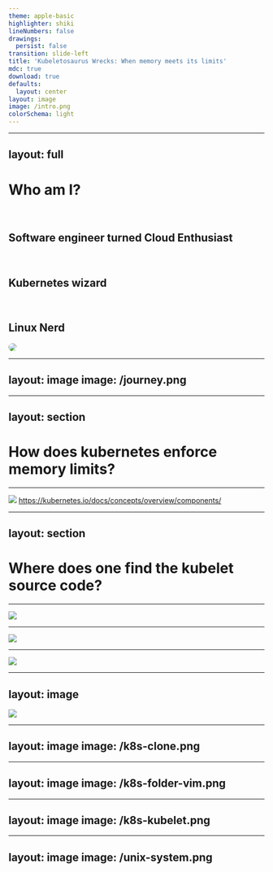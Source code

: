 ```yaml
---
theme: apple-basic
highlighter: shiki
lineNumbers: false
drawings:
  persist: false
transition: slide-left
title: 'Kubeletosaurus Wrecks: When memory meets its limits'
mdc: true
download: true
defaults:
  layout: center
layout: image
image: /intro.png
colorSchema: light
---
```




<!--
* who is here for kubelet internals?
* who is here for nice jurassic park references/memes
-->

---
layout: full
---

<div class="grid grid-cols-[1fr_35%] gap-6">

<div>
<h1 style="font-weight: bold;">Who am I?</h1>

<br/>

<h2>Software engineer turned Cloud Enthusiast <noto-cloud /></h2>
<br/>
<h2>Kubernetes wizard <noto-magic-wand /></h2>
<br/>
<h2>Linux Nerd <devicon-linux /></h2>
</div>

<div>
<img src="/profile_pic_compressed.jpg" style="border-radius: 50%;"/>
</div>

</div>

<!--
* currently working as a PSE for dynatrace, doesn't sound like i have a lot to do with k8s, but my main area of expertise lies with cloud, k8s, container security
* i originally started my career as a java software engineer, found linux, got suck into ops
* i used arch btw
-->

---
layout: image
image: /journey.png
---



<!--
* six months ago
* colleagues and i were discussing memory requests = limits
* i noticed no idea how kubernetes even enforces those limits
-->

---
layout: section
---

# How does kubernetes enforce memory limits?

---

![](/kubernetes-architecture.svg)
https://kubernetes.io/docs/concepts/overview/components/

<v-click>
<Arrow x1="300" y1="200" x2="410" y2="300" color="red"/>
</v-click>

<!--
* looking at diagram, i know kublet runs on each node
* from the docs i now know it is responsible for spawning pods
* already first problem, where do we find kubelet source code?
-->

---
layout: section
---

# Where does one find the kubelet source code?

<!--
* first instinct would be kubernetes org on github
* for sure there is kubelet repo
-->

---

![](/k8s-org.png)

<!--
* oh yes,ere is a repo called kubelet
-->

---

![](/kubelet-readme.png)

<!--
* on closer inspection, this cannot be it
* seems to contain only some API types
* where else could the kubelet source code repo be?
-->

---

![](/philosoraptor.png)

<!--
* lets think logical
* kubelet is integral component of kubernetes
* it doesn't have its own repo in gh org
* maybe the kubelet source is located in k8s main repo?
-->

---
layout: image
---

<img src="/kubernetes-repo.png" style="max-height: 100%"/>

<!--
* went ahead to github
-->

---
layout: image
image: /k8s-clone.png
---



<!--
* cloned the repo
-->

---
layout: image
image: /k8s-folder-vim.png
---



<!--
* opened it in my favorite editor: vim
* which btw is the greatest editor out there if you don't know
* searched for some files/folders called kubelet
-->

---
layout: image
image: /k8s-kubelet.png
---



<!--
* there are plenty
* this has to be it
-->

---
layout: image
image: /unix-system.png
---

<div style="display: flex; flex-direction: row; justify-content: center; align-items: end; height: 100%;">

<p style="font-size: 40px; line-height: 50px; font-weight: bold; text-align: center;">
It's a GOLANG system!<br/>I know this!
</p>

</div>

<!--
* this is me realizing it is all golang
-->

---
layout: image
image: /k8s-kubelet.png
---

---
layout: image
image: /welcome-to-kubelet-source.png
---

<div style="display: flex; flex-direction: row; justify-content: center; align-items: end; height: 100%;">

<p style="font-size: 40px; line-height: 40px; font-weight: bold; text-align: center;">
Welcome,<br/> to the kubelet source code!
</p>

</div>

<!--
* nice with source code located, next question arose
-->

---
layout: section
---

# How does kubelet even start pods?

---
layout: image
image: /stopwatch.png
---



<!--
* in order to finish in this millennia, i will spare you details on kubelet startup process
* this might be topic of another talk
* in a nutshell, kubelets functionality is build around struct called kubelet
-->

---
layout: full
---

<div class="full-center">

```go
// pkg/kubelet/kubelet.go:912
// Kubelet is the main kubelet implementation.
type Kubelet struct {
    // ...
}
```

</div>

<!--
* we are interested in starting pods, there is a method called syncpod
-->

---
layout: full
---

<div class="full-center">

```go
func (kl *Kubelet) SyncPod(ctx context.Context,
                           updateType kubetypes.SyncPodType,
                           pod, mirrorPod *v1.Pod,
                           podStatus *kubecontainer.PodStatus) (bool, error) {
	// ..
}
```

</div>

<!--
* sync pod is responsible for converging a pod in its current state to a wanted state
* tearing down of pods is done in a different method
* sync pod is a pretty complicated method
* it is doing a lot of things
* to stay in reasonable time frame, i will simplify what it does quite heavily and just give you the gist of it
* i recommend you check out the source code yourself
* now lets dive into what sync pod is actually doing
-->

---
class: invert-colors
---

<div class="highlighted-listing">
    <h1 class="current">Creating mirror pod for static pods</h1>
    <h1 class="not-shown">Create Data directories for the pod</h1>
    <h1 class="not-shown">Fetch pull secrets</h1>
    <h1 class="not-shown">Call the container runtime's SyncPod method</h1>
</div>

---
layout: full
---

<div class="full-center">

```go {3-9}
func (kl *Kubelet) SyncPod(/*...*/) (isTerminal bool, err error) {
    // ...
	if kubetypes.IsStaticPod(pod) {
        // ...
        if err := kl.mirrorPodClient.CreateMirrorPod(pod); err != nil {
            // ...
        }
        // ...
	}
	// ...
}
```

</div>

<!--
* this is how it looks like in source code
-->

---
layout: section
---

# Static pods

<!--
* as a quick reminder, static pods are created by putting the pod yaml at a specific location on the node
-->

---

# Pod yamls put in specific folder on node

<v-clicks>

# Folder configured by `staticPodPath`

# Kubelet periodically scans folder

</v-clicks>

<!--
* configured via static pod path kubelet config
* kubelet will periodically scans folder for updates
* it will create new pods for new pod yamls and remove pods for deleted yamls
-->

---
layout: section
---

# Mirror pods

<!--
* now with static pods out of the way, here a quick refresher what mirror pods are
* in short, they are representation of pods in the api server
-->

---

# Representation of static pods in the API server

<v-clicks>

# Will show up as regular pods

# Cannot be controlled via API server

# Modification can only happen in pod yaml on node

</v-clicks>

<!--
* will show up as regular pods
* one important distinction, they cannot be controlled via API server
* if you try to delete or edit mirror pod on api server, nothing will happen
* this can only be achieved by connecting to the node and either deleting pod yaml or editing it
* as we have learned before, kubelet will then in its next cycle pick up the chances and coerce the pod accordingly
-->

---
class: invert-colors
---

<div class="highlighted-listing">
    <h1>Creating mirror pod for static pods</h1>
    <h1 class="current">Create Data directories for the pod</h1>
    <h1 class="not-shown">Fetch pull secrets</h1>
    <h1 class="not-shown">Call the container runtime's SyncPod method</h1>
</div>

<!--
* next up, syncPod will create data directories for pod
-->

---
layout: full
---

<div class="full-center">

```go {11-13}
func (kl *Kubelet) SyncPod(/*...*/) (isTerminal bool, err error) {
    // ...
	if kubetypes.IsStaticPod(pod) {
        // ...
        if err := kl.mirrorPodClient.CreateMirrorPod(pod); err != nil {
            // ...
        }
        // ...
	}
	// ...
	if err := kl.makePodDataDirs(pod); err != nil {
        // ...
	}
	// ...
}
```

</div>

<!--
* once again, here is how it looks like in code
* these data directories are special folders on the host
-->

---

# Folder on the host

<v-clicks>

# Kubelet stores pod related state

# E.g. effective hosts file, resolved secrets

</v-clicks>

<!--
* which kubelet uses to store pod related state
* examples of this state could be the effective host file, or resolved secrets that will be mounted as volumes in the pod
* it is definitely worth to connect to one of your nodes
-->

---
layout: image
image: /unix-system-files.png
---



<!--
* open your favorite file explorer
* and checkout those pod data dirs in action
* btw jurassic park related fun fact, this is in fact an accurate depiction of the Silicon Graphics 3D File System Navigator for IRIX (an OS based on Unix)
-->

---
class: invert-colors
---

<div class="highlighted-listing">
    <h1>Creating mirror pod for static pods</h1>
    <h1>Create Data directories for the pod</h1>
    <h1 class="current">Fetch pull secrets</h1>
    <h1 class="not-shown">Call the container runtime's SyncPod method</h1>
</div>

<!--
* syncpod is also responsible for fetching pull secrets
-->

---
layout: full
---

<div class="full-center">

```go {15}
func (kl *Kubelet) SyncPod(/*...*/) (isTerminal bool, err error) {
    // ...
	if kubetypes.IsStaticPod(pod) {
        // ...
        if err := kl.mirrorPodClient.CreateMirrorPod(pod); err != nil {
            // ...
        }
        // ...
	}
	// ...
	if err := kl.makePodDataDirs(pod); err != nil {
        // ...
	}
    // ...
    pullSecrets := kl.getPullSecretsForPod(pod)
	// ...
}
```

</div>

<!--
* here is the code
* have you ever tried deploying an pod with an image from a private registry which requires authentication and forget to specify the pull secret?
* if not here is an accurate depiction what will happen
-->

---
layout: image
image: /magic-word-1.png
---

<div style="display: flex; flex-direction: column; justify-content: center; height: 100%;">


<div style="flex-grow: 1"/>

<p style="font-size: 40px; line-height: 35px; font-weight: bold; text-align: center;">
Ah, Ah, Ah, <br/> you didn't say the magic word
</p>

</div>

<!--
* so as you can now imagine, pull secrets are used to authenticate with container registries
-->

---

# Used to authenticate with container registry

<v-clicks>

# Specified by `ImagePullSecrets` field in pod spec

</v-clicks>

<!--
* you can specify the secret via the ImagePullSecrets field in the pod spec
* here is how it looks like in action
-->

---
layout: full
---

<div class="full-center">

```yaml {9-10}
apiVersion: v1
kind: Pod
metadata:
  name: fence-service
spec:
  containers:
  - name: private-reg-container
    image: ingen.com/security/fence-service
  imagePullSecrets:
  - name: ingen-secret
```

</div>

---
class: invert-colors
---

<div class="highlighted-listing">
    <h1>Creating mirror pod for static pods</h1>
    <h1>Create Data directories for the pod</h1>
    <h1>Fetch pull secrets</h1>
    <h1 class="current">Call the container runtime's SyncPod method</h1>
</div>

<!--
* last but not least, syncpod will call the sync pod method of the container runtime
-->

---
layout: full
---

<div class="full-center">

```go {9-10}
func (kl *Kubelet) SyncPod(/*...*/) (isTerminal bool, err error) {
	// ...
	if err := kl.makePodDataDirs(pod); err != nil {
        // ...
	}
    // ...
    pullSecrets := kl.getPullSecretsForPod(pod)
    // ...
	result := kl.containerRuntime.SyncPod(todoCtx,
                    pod, podStatus, pullSecrets, kl.backOff)
	// ...
}
```

</div>

<!--
* this is where the real magic happens
* containerRuntime is a field in the central kubelet struct
-->

---
layout: full
---

<div class="full-center">

```go {3-4}
type Kubelet struct {
    // ...
	// Container runtime.
	containerRuntime kubecontainer.Runtime
    // ...
}
```

</div>

<!--
* tracing down implementations of the Runtime interface pretty much leaves us with one, that is not related to testing, called `kubeGenericRuntimeManager`
-->

---
layout: full
---

<div class="full-center code-small-font">

```go {|3-4|5-6|8-13}
// pkg/kubelet/kuberuntime/kuberuntime_manager.go:1001
func (m *kubeGenericRuntimeManager) SyncPod(/*...*/) (result kubecontainer.PodSyncResult) {
    // Step 1: Compute sandbox and container changes.
	podContainerChanges := m.computePodActions(ctx, pod, podStatus)
	//  2. Kill pod sandbox if necessary.
	//  3. Kill any containers that should not be running.
	// ....
	// Step 4: Create a sandbox for the pod if necessary.
	if podContainerChanges.CreateSandbox {
		// ...
		podSandboxID, msg, err =  m.createPodSandbox(/*...*/)
		// ...
	}
	// ...
	start := func(/*...*/) error {
		if msg, err := m.startContainer(ctx, podSandboxID, /*...*/); err != nil { /*...*/ }
	}
	// Step 5: start ephemeral containers
	// Step 6: start init containers.
	// Step 8: start containers in podContainerChanges.ContainersToStart.
	for _, idx := range podContainerChanges.ContainersToStart {
		start(/*...*/)
	}
}
```

</div>

<!--
* and here is what its syncpod method looks like
* just a reminder, we now moved on from the kubelets syncpod method, to the runtime syncpod method
* i know, can be a bit confusing
* lets dive right in, what do we have here
* step 1 is computing the changes required to get the pods current state into the wanted state
* method is somewhat complicated and not directly related with talk topic, so we will skip over it
* be sure to check it out if you are interested
* we will skip over steps 2-3 as they are related to killing, which is not what we are currently investigating. just as a reminder, we are currently on a mission to figure out how pods are started
* now step 4 looks interesting
* it is creating some kind of pod sandbox, which i have never heard before, lets check it out
-->

---
layout: full
---

<div class="full-center">

```go
func (m *kubeGenericRuntimeManager) createPodSandbox(/*...*/)
                                        (string, string, error) {
    // ...
	podSandBoxID, err :=
        m.runtimeService.RunPodSandbox(ctx, podSandboxConfig, runtimeHandler)
    // ...
}
```

</div>

<!--
* aha, ok, the pod sandbox seems to be created via some kind of runtime service
* once again, there is only a single implementation of this runtime service, not related to testing
* it is called `remoteRuntimeService`
-->

---
layout: full
---

<div class="full-center">

```go {|2}
// pkg/kubelet/cri/remote/remote_runtime.go:49
// remoteRuntimeService is a gRPC implementation of internalapi.RuntimeService.
type remoteRuntimeService struct {
    // ...
}
```

</div>

<!--
* by the name of it, i would assume it is communicating with something not on this host, or at least not in the kubelet process
* the godoc is revealing that it is communicating via gRPC
* mhmm the code is located in a subfolder of cri, which rings a bell
* lets hit the kubernetes docs to see if we can learn more about CRI
-->

---
layout: full
---

<div class="stack">
<img src="/cri.png" alt="">

<v-clicks>

<img src="/cri-highlighted.png" alt="">

<img src="/cri-highlighted-2.png" alt="">

</v-clicks>
</div>

<!--
* interesting! CRI stands for container runtime interface and it appears to be a vital puzzle in figuring out how pods are created
* the documentation mentions, that it enables the kubelet to use a wide variety of container runtimes, without having a need to recompile the cluster components
* next up, the doc mentions, that the CRI is the main protocol for communication between kubelet and the container runtime
* ahh ok, so it decouples kubelet from this container runtime component, interesting
-->

---

```mermaid {scale: 1.5, theme: 'forest'}
graph LR

kubelet["Kubelet"]
cri("API\n(CRI)")
containerRuntime["Container Runtime"]

kubelet -- calls --> cri
 cri -. exposes .- containerRuntime
```

<!--
* here is a quick visualization of how the components interact with each other
* so the container runtime, exposes some kind of API, which follows the CRI protocol
* kubelet then calls this API
* but what exactly is this container runtime component
-->

---
layout: section
---

# Container Runtime?

<!--
* judging by the name of it, i would say it allows for running containers?
* lets hit the kubernetes docs once again
-->

---
layout: full
---

<div class="stack">

<img src="/container-runtime.png" alt="">

<v-click>
<img src="/container-runtime-highlighted.png" alt="">
</v-click>

</div>

<!--
* so there is a whole dedicated page on this topic
* and sure enough it mentions, that the container runtime is installed each node, so that pods can run
* so it is responsible for running containers!
-->

---

# Runs containers (duh!)

<v-clicks>

# containerD, CRI-O, Kata Containers, ...

</v-clicks>

<!--
* alright, the docs also mention, that there are various different implementations of container runtime out there
* the most famous ones are containerD and CRI-O
* there is also kata containers, which allow you to run pods as lightweight VMs, isn't that cool
* but wait a sec, what about docker?
-->

---
layout: section
---

# What about Docker?

<!--
* now this is where things get interesting
* did you know, that docker isn't actually offering a CRI compliant API?
-->

---

# Docker != CRI compliant

<v-click>


<div>

# Only usable through Dockershim
removed with 1.24

</div>

</v-click>

<!--
* you could use docker directly up until a few years ago, by leveraging an internal component called Dockershim
*dockershim was deprecated with kubernetes 1.20 and then finally removed with 1.24
* it is still possible to use docker as an container runtime though
* like dr ian malcolm once said
-->

---
layout: image
image: /life-finds-a-way.png
---

<div style="display: flex; flex-direction: row; justify-content: center; align-items: end; height: 100%;">

<p style="font-size: 40px; line-height: 35px; font-weight: bold; text-align: center;">
Docker, ahh, finds a way
</p>

</div>

<!--
* and this way is a special component called cri-dockerd
-->

---

# cri-dockerd

<v-click>

# CRI compliant adapter for docker socket

</v-click>

<!--
* the name pretty much says it all, it is a CRI compliant adapter for the dockerd socket
* the only difference to it and dockershim, you need to install it as an extra component, whereas dockershim was an integral part of kubelet
* this is how it works
-->

---

```mermaid {scale: 1.5, theme: 'forest'}
graph LR

dockerD["dockerD"]
dockerSocket("Docker Socket")
criDockerD["cri-dockerd"]
cri("Socket\n(CRI)")
kubelet["Kubelet"]

kubelet -- calls --> cri
cri -. exposes .- criDockerD
criDockerD -- calls --> dockerSocket
dockerD -. exposes .- dockerSocket
```

<!--
* as you can see, cri-dockerd exposes a cri compliant socket, which is used by kubelet
* cri-dockerd then goes ahead and translates all incoming cri calls to docker api calls and sends them to the socker exposed by dockerD
* fun fact over i guess
* but back to the thing that triggers this rabbit hole of container runtimes and cri, what exactly is this mysterious PodSandbox?
-->

---
layout: section
---

# PodSandbox?

<!--
* i couldn't find a lot of details about it online, so here is how i understood it by reading the CRI protobuf files and the implementation of it in containerD
* as we probably all know, containers in a pod share a single network namespace
-->

---

# Network Namespace

<v-clicks>

# Pause Container

# PodSandbox = wrapper around pause container + network namespace

</v-clicks>

<!--
* i am talking about linux namespaces here, not k8s namespaces
* namespaces are the linux kernel way of partitioning system resources
* now, the container runtime spawns a special container, called the pause container, which in the end, is just here to hold the network namespace open and sleep indefinitely
* it technically also does something else, but for sake of simplicity, lets ignore it for now
* at least in containerD, the podsandox is a wrapper this pause container + the network namespace. containerD stores it under a certain ID, which kubelet can later use to spawn containers in
* i am somewhat sure, that this will be different for other container runtimes, so if you happen to have more info on that topic, i would love to hear about it. just find me after the talk.
-->

---
layout: image
image: /hungry-trex.png
---



<!--
* and unlike a hungry t-rex
-->

---
layout: image
image: /hungry-trex-eating.png
---



<!--
* i won't eat you for lunch
* so don't be afraid
* awesome! that was the pod sandbox
* now back to the SyncPod method
-->

---
layout: full
---

<div class="full-center code-small-font">

```go {|19-24|16-18}
// pkg/kubelet/kuberuntime/kuberuntime_manager.go:1001
func (m *kubeGenericRuntimeManager) SyncPod(/*...*/) (result kubecontainer.PodSyncResult) {
    // Step 1: Compute sandbox and container changes.
	podContainerChanges := m.computePodActions(ctx, pod, podStatus)

	//  2. Kill pod sandbox if necessary.
	//  3. Kill any containers that should not be running.
	// ....
	// Step 4: Create a sandbox for the pod if necessary.
	if podContainerChanges.CreateSandbox {
		// ...
		podSandboxID, msg, err =  m.createPodSandbox(/*...*/)
		// ...
	}
	// ...
	start := func(/*...*/) error {
		if msg, err := m.startContainer(ctx, podSandboxID, /*...*/); err != nil { /*...*/ }
	}
	// Step 5: start ephemeral containers
	// Step 6: start init containers.
	// Step 8: start containers in podContainerChanges.ContainersToStart.
	for _, idx := range podContainerChanges.ContainersToStart {
		start(/*...*/)
	}
}
```

</div>

<!--
* the only thing that is left, is starting the containers in the pod
* this is done by leveraging a local function called start
* which in turn is calling the `startContainer` method of the `kubeGenericRuntimeManager`
* lets have a closer look at what it is doing
-->

---
layout: full
---

<div class="full-center code-extra-small-font">

```go {|3-4|6-9}
func (m *kubeGenericRuntimeManager) startContainer(ctx context.Context, podSandboxID string, /*...*/) (string, error) {
	// ...
	// Step 1: pull the image.
	imageRef, msg, err := m.imagePuller.EnsureImageExists(ctx, pod, container, pullSecrets, podSandboxConfig)
	// ...
	// Step 2: create the container.
	// ..	.
	containerConfig, cleanupAction, err := m.generateContainerConfig(ctx, container, pod, restartCount,
																	 podIP, imageRef, podIPs, target)
	// ...
	containerID, err := m.runtimeService.CreateContainer(ctx, podSandboxID, containerConfig, podSandboxConfig)
	// ...
	// Step 3: start the container.
	err = m.runtimeService.StartContainer(ctx, containerID)
	// ...
}
```

</div>

<!--
* the first thing that jumps into my eye here, is step 1. i won't show you the details, but the image puller is calling a method on the CRI to fetch the required images. in the end it kinda makes sense, since the container runtime is the only place that knows how and where to pull the required images

* next up, some kind of container config is created.
-->

---
layout: full
---

<div class="full-center">

```go {|3|4|8-9|11-12|11}
type ContainerConfig struct {
	// ...
	Image *ImageSpec
	Command []string
	Args []string
	WorkingDir string
	Envs []*KeyValue
	Mounts []*Mount
	Devices []*Device
	// ...
	Linux *LinuxContainerConfig
	Windows *WindowsContainerConfig
}
```
</div>

<!--
* which contains information, such as the container to be used, which command to execute, as well as, what mounts and devices to make available to the container at runtime
* it also features two os specific configurations
* lets have a closer look at the linux one
-->

---
layout: full
---

<div class="full-center">

```go {|3}
type LinuxContainerConfig struct {
	// Resources specification for the container.
	Resources *LinuxContainerResources
	// LinuxContainerSecurityContext configuration for the container.
	SecurityContext      *LinuxContainerSecurityContext
}
```

</div>

<!--
* in here, we can see that there are some more linux resource specific configs
-->

---
layout: full
---

<div class="full-center">

```go
type LinuxContainerResources struct {
	CpuPeriod int64
	CpuQuota int64
	CpuShares int64
	MemoryLimitInBytes int64
	// ...
	HugepageLimits []*HugepageLimit
	// ...
}
```

</div>

<!--
* which allows us to specify the CPU shared, period and quotas, as well as some memory limits and huge page limits, nice
-->

---
layout: full
---

<div class="full-center">

```go {|5}
type LinuxContainerConfig struct {
	// Resources specification for the container.
	Resources *LinuxContainerResources
	// LinuxContainerSecurityContext configuration for the container.
	SecurityContext      *LinuxContainerSecurityContext
}
```

</div>

<!--
* the linux container config, also features a security context
-->

---
layout: full
---

<div class="full-center">

```go
type LinuxContainerSecurityContext struct {
	Capabilities *Capability
	Privileged bool
	// ...
	RunAsUser *Int64Value
	RunAsGroup *Int64Value
	// ...
}
```

</div>

<!--
* which looks pretty similar to what we can configure on the pods directly
* there kubelet sets which capabilities to run the container with, as well as if it should be run as privileged and what user or group to use
* now back to the container config
-->

---
layout: full
---

<div class="full-center">

```go {|12}
type ContainerConfig struct {
	// ...
	Image *ImageSpec
	Command []string
	Args []string
	WorkingDir string
	Envs []*KeyValue
	Mounts []*Mount
	Devices []*Device
	// ...
	Linux *LinuxContainerConfig
	Windows *WindowsContainerConfig
}
```
</div>

<!--
* we will just skip over the windows config
-->

---
layout: full
---

<div class="full-center code-extra-small-font">

```go {|11-14}
func (m *kubeGenericRuntimeManager) startContainer(ctx context.Context, podSandboxID string, /*...*/) (string, error) {
	// ...
	// Step 1: pull the image.
	imageRef, msg, err := m.imagePuller.EnsureImageExists(ctx, pod, container, pullSecrets, podSandboxConfig)
	// ...
	// Step 2: create the container.
	// ...
	containerConfig, cleanupAction, err := m.generateContainerConfig(ctx, container, pod, restartCount,
																	 podIP, imageRef, podIPs, target)
	// ...
	containerID, err := m.runtimeService.CreateContainer(ctx, podSandboxID, containerConfig, podSandboxConfig)
	// ...
	// Step 3: start the container.
	err = m.runtimeService.StartContainer(ctx, containerID)
	// ...
}
```

</div>

<!--
* now back at the startContainer function, we can see that now the container is created and started
* it will come as no surprise, that this is done via the CRI
-->

---

```mermaid {scale: 1.5, theme: 'forest'}
graph LR

kubelet["Kubelet"]
cri("Socket\n(CRI)")
containerRuntime["Container Runtime"]

kubelet -- calls --> cri
 cri -. exposes .- containerRuntime
```

<!--
* so createContainer and startContainer pretty much only call the container rutnime, with the config we created before

* nice that is it! there we have it. this is how kubelet spawns containers

* now back to the original question that started this whole journey
-->

---
layout: section
---

# How does kubernetes enforce memory limits?

<!--
* we have already discovered the answer to this! it is a bit disappointing though
* now if we reopen the LinuxContainerResource from the container config struct
-->

---
layout: full
---

<div class="full-center">

```go {|5}
type LinuxContainerResources struct {
	CpuPeriod int64
	CpuQuota int64
	CpuShares int64
	MemoryLimitInBytes int64
	// ...
	HugepageLimits []*HugepageLimit
	// ...
}
```

</div>

<!--
* we can see, that all kubelet needs to do, is to set this `MemoryLimitsInBytes` field
* the rest of it is handled by the container runtime
* if you think about it, it only makes sense that way
* since the CRI abstracts away how containers are run, kubelet has no idea of how it could technically enforce those limits. just think about kata containers. it is spawning dedicated VMs for each container.
-->

---
layout: image
image: /you-did-it.png
---

<div style="display: flex; flex-direction: row; justify-content: center; align-items: end; height: 100%;">

<p style="font-size: 50px; font-weight: bold; text-align: center;">
We did it!
</p>

</div>

<!--
* and that is pretty much it
* we did it!
-->

---
layout: section
---

# Summary Time!

<!--
* now summary time!
* what did we learn today
* first, we now know that the CRI specifies an API that lets kubelet interact with a container runtime
-->

---

## CRI specifies API how kublet interact with container runtime

<br/>

<v-clicks>

<div>

## Various implementation of container runtimes (CRI-O, containerD, kata containers)<!-- .element: class="fragment" data-fragment-index="1" -->
<br/>
</div>

<div>

## Container runtime is actually running containers<!-- .element: class="fragment" data-fragment-index="2" -->

<br/>

</div>


<div>

## Resource limits are imposed by container runtime<!-- .element: class="fragment" data-fragment-index="3" -->

</div>

</v-clicks>

<!--
* there are various container runtimes out there, the most famous ones, being CRI-O containerD

* the container runtime is actually responsible for running containers, however they like. be it local namespaces and cgroups as for containerD, or dedicated micro VMs as in kata containers, in the end, kubelet doesn't care

* the resource limits are actually imposed by the container runtime, due to the before mentioned fact, that the container runtime can run containers with whatever technology it likes and only it knows how to enforce those memory limits

* and that is it! i have to say, i learned quite a lot during this adventure
-->

---
layout: image
image: /making-a-fortune.png
---

<div style="display: flex; flex-direction: row; justify-content: center; align-items: end; height: 100%;">

<p style="font-size: 35px; line-height: 35px; font-weight: bold; text-align: center;">
I am going to make a whole talk/blog <br/> series out of this
</p>

</div>

<!--
* I will try to transform this newly found knowledge into even more talks and probably a whole blog post series. there is quite a lot of interesting stuff going on here.

* be sure to checkout patrickpichler.dev, to not miss any of those blog posts
-->

---

# Checkout https://patrickpichler.dev

<!--
* it is still under construction though

* anyway, I hope you liked the talk and learned a thing or two. if you want to further discuss how pods are spawned, have spotted an error and want to tell me what I got wrong, feel free to approach whenever you see me and lets have a chat!

* thank you
-->

---
layout: image
image: /outro.png
---

<div style="display: flex; flex-direction: row; justify-content: center; align-items: center; height: 100%;">

<p style="font-size: 70px; font-weight: bold; text-align: center;">
The End
</p>

</div>
